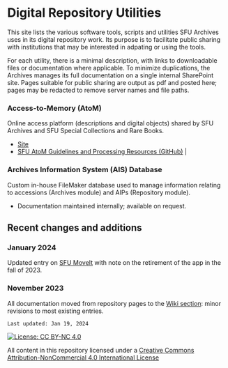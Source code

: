# Digital Repository Utilities

This site lists the various software tools, scripts and utilities SFU Archives uses in its digital repository work. Its purpose is to facilitate public sharing with institutions that may be interested in adpating or using the tools.

For each utility, there is a minimal description, with links to downloadable files or documentation where applicable. To minimize duplications, the Archives manages its full documentation on a single internal SharePoint site. Pages suitable for public sharing are output as pdf and posted here; pages may be redacted to remove server names and file paths.

### Access-to-Memory (AtoM)
Online access platform (descriptions and digital objects) shared by SFU Archives and SFU Special Collections and Rare Books.
- [Site](https://atom.archives.sfu.ca)
- [SFU AtoM Guidelines and Processing Resources (GitHub)](https://github.com/SFU-Archives/atom-guidelines-processing-resources) |

### Archives Information System (AIS) Database
Custom in-house FileMaker database used to manage information relating to accessions (Archives module) and AIPs (Repository module).
- Documentation maintained internally; available on request.


## Recent changes and additions
### January 2024
Updated entry on [SFU MoveIt](https://github.com/SFU-Archives/digital-repository-utilities/wiki/SFU-MoveIt) with note on the retirement of the app in the fall of 2023.

### November 2023
All documentation moved from repository pages to the [Wiki section](https://github.com/SFU-Archives/digital-repository-utilities/wiki): minor revisions to most existing entries.

`Last updated: Jan 19, 2024`

[![License: CC BY-NC 4.0](https://img.shields.io/badge/License-CC%20BY--NC%204.0-lightgrey.svg)](https://creativecommons.org/licenses/by-nc/4.0/)

All content in this repository licensed under a [Creative Commons Attribution-NonCommercial 4.0 International License](https://creativecommons.org/licenses/by-nc/4.0/)
